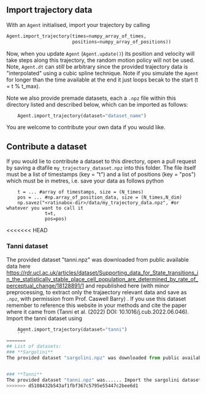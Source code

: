 ## Import trajectory data
With an `Agent` initialised, import your trajectory by calling
```python
Agent.import_trajectory(times=numpy_array_of_times,
                        positions=numpy_array_of_positions))
```
Now, when you update `Agent` (`Agent.update()`) its position and velocity will take steps along this trajectory, the random motion policy will not be used. Note, `Agent.dt` can *still* be arbitrary since the provided trajectory data is "interpolated" using a cubic spline technique. Note if you simulate the `Agent` for longer than the time available at the end it just loops becak to the start (t = t % t_max).

Note we also provide premade datasets, each a `.npz` file within this directory listed and described below, which can be imported as follows:
```python
    Agent.import_trajectory(dataset="dataset_name")
```
You are welcome to contribute your own data if you would like. 


## Contribute a dataset 
If you would lie to contribute a dataset to this directory, open a pull request by saving a dtafile `my_trajectory_dataset.npz` into this folder.
The file itself must be a list of timestamps (key = "t") and a list of positions (key = "pos") which must be in metres, i.e. save your data as follows
python
```
    t = ... #array of timestamps, size = (N_times)
    pos = ... #np.array_of_position_data, size = (N_times,N_dim)
    np.savez("<ratinabox-dir>/data/my_trajectory_data.npz", #or whatever you want to call it
              t=t, 
              pos=pos)
```

<<<<<<< HEAD
### Tanni dataset

The provided dataset "tanni.npz" was downloaded from public available data here https://rdr.ucl.ac.uk/articles/dataset/Supporting_data_for_State_transitions_in_the_statistically_stable_place_cell_population_are_determined_by_rate_of_perceptual_change/18128891/1 and republished here (with minor preprocessing, to extract only the trajaectory relevant data and save as `.npz`, with permission from Prof. Caswell Barry) . If you use this dataset remember to reference this website in your methods and cite the paper where it came from (Tanni et al. (2022) DOI: 10.1016/j.cub.2022.06.046). Import the tanni dataset using
```python
    Agent.import_trajectory(dataset="tanni") 
	```
=======
## List of datasets: 
### **Sargolini**
The provided dataset "sargolini.npz" was downloaded from public available data here https://www.ntnu.edu/kavli/research/grid-cell-data  and republished here with minor preprocessing, to extract only the trajaectory relevant data, with permission from Profs. Edvard Moser and Francesca Sorgolini. If you use this dataset remember to reference this website in your methods and cite the paper where it came from (Sargolini et al. (2006) DOI:10.1126/science.1125572). The room size is 1 m x 1 m and the total amount of data is 600 s.


### **Tanni**
The provided dataset "tanni.npz" was...... Import the sargolini dataset using:
>>>>>>> d5108432b543af1fbf367c5795e55447c2bee6d1
